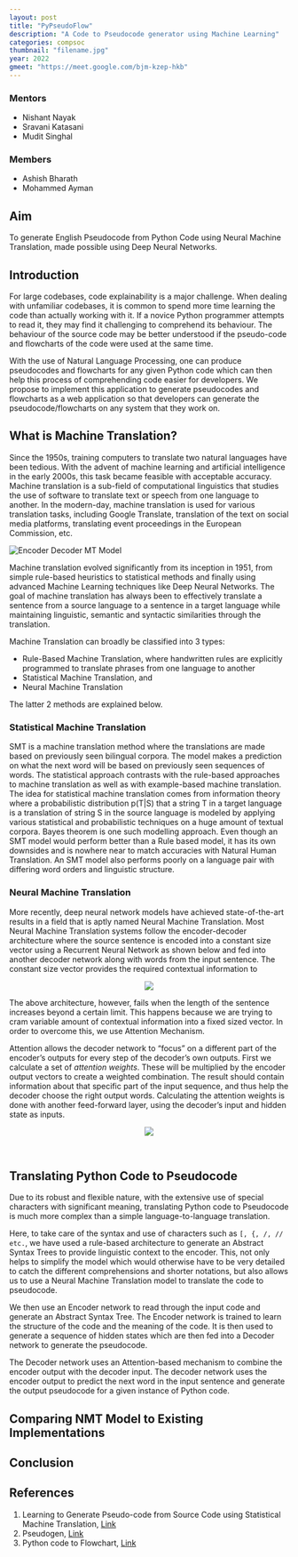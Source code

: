 ```yaml
---
layout: post
title: "PyPseudoFlow"
description: "A Code to Pseudocode generator using Machine Learning"
categories: compsoc
thumbnail: "filename.jpg"
year: 2022
gmeet: "https://meet.google.com/bjm-kzep-hkb"
---
```


### Mentors

- Nishant Nayak
- Sravani Katasani
- Mudit Singhal

### Members

- Ashish Bharath
- Mohammed Ayman

## Aim

To generate English Pseudocode from Python Code using Neural Machine Translation, made possible using Deep Neural Networks.

## Introduction

For large codebases, code explainability is a major challenge. When dealing with unfamiliar codebases, it is common to spend more time learning the code than actually working with it. If a novice Python programmer attempts to read it, they may find it challenging to comprehend its behaviour. The behaviour of the source code may be better understood if the pseudo-code and flowcharts of the code were used at the same time.

With the use of Natural Language Processing, one can produce pseudocodes and flowcharts for any given Python code which can then help this process of comprehending code easier for developers. We propose to implement this application to generate pseudocodes and flowcharts as a web application so that developers can generate the pseudocode/flowcharts on any system that they work on.

## What is Machine Translation?

Since the 1950s, training computers to translate two natural languages have been tedious. With the advent of machine learning and artificial intelligence in the early 2000s, this task became feasible with acceptable accuracy. Machine translation is a sub-field of computational linguistics that studies the use of software to translate text or speech from one language to another. In the modern-day, machine translation is used for various translation tasks, including Google Translate, translation of the text on social media platforms, translating event proceedings in the European Commission, etc.

![Encoder Decoder MT Model](/virtual-expo/assets/img/compsoc/mt-encoder-decoder.png)

Machine translation evolved significantly from its inception in 1951, from simple rule-based heuristics to statistical methods and finally using advanced Machine Learning techniques like Deep Neural Networks. The goal of machine translation has always been to effectively translate a sentence from a source language to a sentence in a target language while maintaining linguistic, semantic and syntactic similarities through the translation.

Machine Translation can broadly be classified into 3 types:

- Rule-Based Machine Translation, where handwritten rules are explicitly programmed to translate phrases from one language to another
- Statistical Machine Translation, and
- Neural Machine Translation

The latter 2 methods are explained below.

### Statistical Machine Translation

SMT is a machine translation method where the translations are made based on previously seen bilingual corpora. The model makes a prediction on what the next word will be based on previously seen sequences of words.
The statistical approach contrasts with the rule-based approaches to machine translation as well as with example-based machine translation. The idea for statistical machine translation comes from information theory where a probabilistic distribution p(T|S) that a string T in a target language is a translation of string S in the source language is modeled by applying various statistical and probabilistic techniques on a huge amount of textual corpora. Bayes theorem is one such modelling approach. Even though an SMT model would perform better than a Rule based model, it has its own downsides and is nowhere near to match accuracies with Natural Human Translation. An SMT model also performs poorly on a language pair with differing word orders and linguistic structure. 

### Neural Machine Translation

More recently, deep neural network models have achieved state-of-the-art results in a field that is aptly named Neural Machine Translation. Most Neural Machine Translation systems follow the encoder-decoder architecture where the source sentence is encoded into a constant size vector using a Recurrent Neural Network as shown below and fed into another decoder network along with words from the input sentence. The constant size vector provides the required contextual information to 

<p align="center">
  <img src="https://d2l.ai/_images/seq2seq.svg">
</p>

The above architecture, however, fails when the length of the sentence increases beyond a certain limit. This happens because we are trying to cram variable amount of contextual information into a fixed sized vector. In order to overcome this, we use Attention Mechanism.  

Attention allows the decoder network to “focus” on a different part of the encoder’s outputs for every step of the decoder’s own outputs. First we calculate a set of _attention weights_. These will be multiplied by the encoder output vectors to create a weighted combination. The result should contain information about that specific part of the input sequence, and thus help the decoder choose the right output words. Calculating the attention weights is done with another feed-forward layer, using the decoder’s input and hidden state as inputs. 

<p align="center">
  <img src="https://user-images.githubusercontent.com/76606666/162220562-9aa1db1f-6c9a-4c59-9300-b36c1974c2a0.png">
</p>

<br>

## Translating Python Code to Pseudocode
Due to its robust and flexible nature, with the extensive use of special characters with significant meaning, translating Python code to Pseudocode is much more complex than a simple language-to-language translation.

Here, to take care of the syntax and use of characters such as `[, {, /, // etc.`, we have used a rule-based architecture to generate an Abstract Syntax Trees to provide linguistic context to the encoder. This, not only helps to simplify the model which would otherwise have to be very detailed to catch the different comprehensions and shorter notations, but also allows us to use a Neural Machine Translation model to translate the code to pseudocode.

We then use an Encoder network to read through the input code and generate an Abstract Syntax Tree. The Encoder network is trained to learn the structure of the code and the meaning of the code. It is then used to generate a sequence of hidden states which are then fed into a Decoder network to generate the pseudocode.

The Decoder network uses an Attention-based mechanism to combine the encoder output with the decoder input. The decoder network uses the encoder output to predict the next word in the input sentence and generate the output pseudocode for a given instance of Python code.

## Comparing NMT Model to Existing Implementations

## Conclusion


## References

1. Learning to Generate Pseudo-code from Source Code using Statistical Machine Translation, [Link](http://www.phontron.com/paper/oda15ase.pdf)
2. Pseudogen, [Link](https://github.com/delihiros/pseudogen)
3. Python code to Flowchart, [Link](https://github.com/cdfmlr/pyflowchart)
